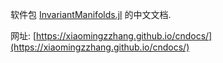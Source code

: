 软件包 [InvariantManifolds.jl](https://github.com/Xiaomingzzhang/InvariantManifolds.jl) 的中文文档.

网址: [https://xiaomingzzhang.github.io/cndocs/](https://xiaomingzzhang.github.io/cndocs/)
